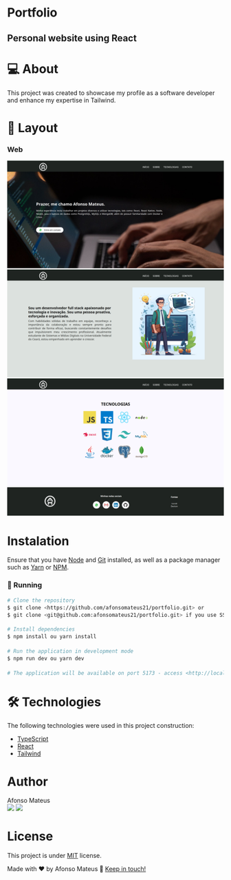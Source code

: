 # Portfolio
## Personal website using React

# 💻 About
This project was created to showcase my profile as a software developer and enhance my expertise in Tailwind. 

# 🎨 Layout
### Web
<img alt="Home" src="./public/assets/screenshots/banner.png">
<img alt="Home" src="./public/assets/screenshots/about.png">
<img alt="Home" src="./public/assets/screenshots/technologies.png">
<img alt="Home" src="./public/assets/screenshots/footer.png">

# Instalation
Ensure that you have [Node](https://nodejs.org/en/) and [Git](https://git-scm.com) installed, as well as a package manager such as [Yarn](https://yarnpkg.com/) or [NPM](https://www.npmjs.com/).

### 🎨 Running
```bash
# Clone the repository
$ git clone <https://github.com/afonsomateus21/portfolio.git> or
$ git clone <git@github.com:afonsomateus21/portfolio.git> if you use SSH

# Install dependencies
$ npm install ou yarn install

# Run the application in development mode
$ npm run dev ou yarn dev

# The application will be available on port 5173 - access <http://localhost:5173>
```

# 🛠 Technologies
The following technologies were used in this project construction:
- [TypeScript](https://www.typescriptlang.org/)
- [React](https://react.dev/)
- [Tailwind](https://tailwindcss.com/)

# Author
Afonso Mateus<br/>
<a href="https://www.linkedin.com/in/afonso-mateus-3a8522118/"><img src="https://img.shields.io/static/v1?label=Linkedin&labelColor=0a66c2&message=Afonso&color=0a66c2&style=flat"/></a>
<img src="https://img.shields.io/static/v1?label=Gmail&labelColor=db4a39&message=afonsomateus.dev@gmail.com&color=db4a39&style=flat"/>

# License
This project is under [MIT](https://github.com/afonsomateus21/portfolio/blob/main/LICENSE) license.

Made with ❤️ by Afonso Mateus 👋 [Keep in touch!](https://www.linkedin.com/in/afonso-mateus-3a8522118/)